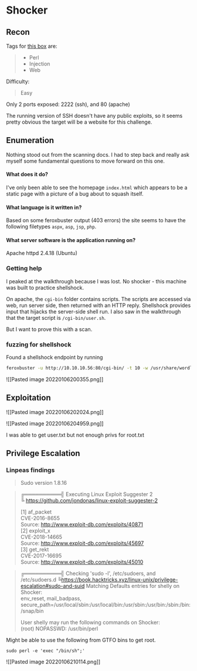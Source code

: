 # Shocker

## Recon
Tags for [this box](https://app.hackthebox.com/machines/108) are: 
> - Perl
> - Injection
> - Web

Difficulty:
> Easy

Only 2 ports exposed: 2222 (ssh), and 80 (apache)

The running version of SSH doesn't have any public exploits, so it seems pretty obvious the target will be a website for this challenge.

## Enumeration
Nothing stood out from the scanning docs. I had to step back and really ask myself some fundamental questions to move forward on this one.

#### What does it do?

I've only been able to see the homepage `index.html` which appears to be a static page with a picture of a bug about to squash itself.

#### What language is it written in?

Based on some feroxbuster output (403 errors) the site seems to have the following filetypes `aspx`, `asp`, `jsp`, `php`.

#### What server software is the application running on?

Apache httpd 2.4.18 (Ubuntu)

### Getting help
I peaked at the walkthrough because I was lost.
No shocker - this machine was built to practice shellshock.  

On apache, the `cgi-bin` folder contains scripts. The scripts are accessed via web, run server side, then returned with an HTTP reply. Shellshock provides input that hijacks the server-side shell run. I also saw in the walkthrough that the target script is `/cgi-bin/user.sh`. 

But I want to prove this with a scan.

### fuzzing for shellshock
Found a shellshock endpoint by running
```bash
feroxbuster -u http://10.10.10.56:80/cgi-bin/ -t 10 -w /usr/share/wordlists/dirbuster/directory-list-2.3-medium.txt -x "sh" -v -k -n -o /home/nate/hackthebox/shocker/results/scans/tcp80/tcp_80_http_feroxbuster_cgi-bin.txt
```
![[Pasted image 20220106200355.png]]

## Exploitation

![[Pasted image 20220106202024.png]]

![[Pasted image 20220106204959.png]]

I was able to get user.txt but not enough privs for root.txt

## Privilege Escalation

### Linpeas findings

> Sudo version 1.8.16

> ╔══════════╣ Executing Linux Exploit Suggester 2  
> ╚ https://github.com/jondonas/linux-exploit-suggester-2  
>   
> [1] af_packet  
> 	CVE-2016-8655  
> 	Source: http://www.exploit-db.com/exploits/40871  
> [2] exploit_x  
> 	CVE-2018-14665  
> 	Source: http://www.exploit-db.com/exploits/45697  
> [3] get_rekt  
> 	CVE-2017-16695  
> 	Source: http://www.exploit-db.com/exploits/45010  

> ╔══════════╣ Checking 'sudo -l', /etc/sudoers, and /etc/sudoers.d
> ╚https://book.hacktricks.xyz/linux-unix/privilege-escalation#sudo-and-suid
> Matching Defaults entries for shelly on Shocker:  
> env_reset, mail_badpass, secure_path=/usr/local/sbin\:/usr/local/bin\:/usr/sbin\:/usr/bin\:/sbin\:/bin\:/snap/bin  
> 
> User shelly may run the following commands on Shocker:  
> (root) NOPASSWD: /usr/bin/perl 

Might be able to use the following from GTFO bins to get root.
```
sudo perl -e 'exec "/bin/sh";'
```

![[Pasted image 20220106210114.png]]
